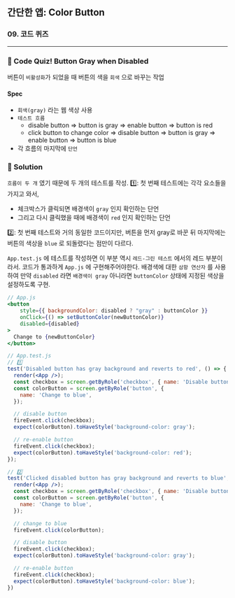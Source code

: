 ## 간단한 앱: Color Button

### 09. 코드 퀴즈
---------------------------------------------

### 📌 Code Quiz! Button Gray when Disabled

버튼이 `비활성화`가 되었을 때 버튼의 색을 `회색` 으로 바꾸는 작업

#### Spec

- `회색(gray)` 라는 웹 색상 사용
- `테스트 흐름`
  - disable button => button is gray => enable button => button is red
  - click button to change color => disable button => button is gray => enable button => button is blue
- 각 흐름의 마지막에 `단언`

### 📌 Solution

`흐름이 두 개` 였기 때문에 두 개의 테스트를 작성.
1️⃣: 첫 번째 테스트에는 각각 요소들을 가지고 와서, 
- 체크박스가 클릭되면 배경색이 `gray` 인지 확인하는 단언
- 그리고 다시 클릭했을 때에 배경색이 `red` 인지 확인하는 단언

2️⃣: 첫 번째 테스트와 거의 동일한 코드이지만, 
버튼을 먼저 gray로 바꾼 뒤 마지막에는 버튼의 색상을 `blue` 로 되돌렸다는 점만이 다르다.

`App.test.js` 에 테스트를 작성하면 이 부분 역시 `레드-그린 테스트` 에서의 레드 부분이라서.
코드가 통과하게 `App.js` 에 구현해주어야한다.
배경색에 대한 `삼항 연산자` 를 사용하여 만약 `disabled` 라면 `배경색이 gray` 아니라면 `buttonColor` 상태에 지정된 색상을 설정하도록 구현.

```jsx
// App.js
<button
	style={{ backgroundColor: disabled ? "gray" : buttonColor }}
	onClick={() => setButtonColor(newButtonColor)}
	disabled={disabled}
>
  Change to {newButtonColor}
</button>

// App.test.js
// 1️⃣ 
test('Disabled button has gray background and reverts to red', () => {
  render(<App />);
  const checkbox = screen.getByRole('checkbox', { name: 'Disable button' });
  const colorButton = screen.getByRole('button', {
    name: 'Change to blue',
  });

  // disable button
  fireEvent.click(checkbox);
  expect(colorButton).toHaveStyle('background-color: gray');

  // re-enable button
  fireEvent.click(checkbox);
  expect(colorButton).toHaveStyle('background-color: red');
});

// 2️⃣
test('Clicked disabled button has gray background and reverts to blue', () => {
  render(<App />);
  const checkbox = screen.getByRole('checkbox', { name: 'Disable button' });
  const colorButton = screen.getByRole('button', {
    name: 'Change to blue',
  });

  // change to blue
  fireEvent.click(colorButton);

  // disable button
  fireEvent.click(checkbox);
  expect(colorButton).toHaveStyle('background-color: gray');

  // re-enable button
  fireEvent.click(checkbox);
  expect(colorButton).toHaveStyle('background-color: blue');
})
```
